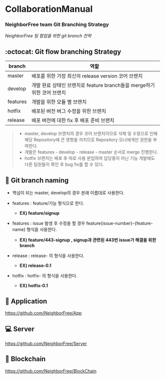 # CollaborationManual 

### NeighborFree team Git Branching Strategy 
  *NeighborFree 팀 협업을 위한 git branch 전략*


## :octocat: Git flow branching Strategy

branch | 역할
---- | ---- 
master | 배포를 위한 가장 최신의 release version 코어 브랜치 
develop | 개발 완료 상태인 브랜치로 feature branch들을 merge하기 위한 코어 브랜치
features | 개발을 위한 모듈 별 브랜치
hotfix | 배포된 버전 버그 수정을 위한 브랜치
release | 배포 버전에 대한 fix 후 배포 준비 브랜치



>* master, develop 브랜치의 경우 코어 브랜치이므로 삭제 및 수정으로 인해 해당 Repository에 큰 영향을 끼치므로 Repository 오너에게만 권한을 부여한다.
>* 개발은 features - develop - release - master 순서로 merge 진행한다.
>* hotfix 브랜치는 배포 후 따로 사용 분업하여 담당중이 아닌 기능 개발에도 다른 팀원들이 확인 후 bug fix를 할 수 있다.


## :name_badge: Git branch naming
 
* 핵심이 되는 master, develop의 경우 본래 이름대로 사용한다.

* features : feature/기능 형식으로 한다. 
  * **EX) feature/signup**

* features : issue 발생 후 수정을 할 경우 feature{issue-number}-{feature-name} 형식을 사용한다. 
  * **EX) feature/443-signup , signup과 관련된 443번 issue가 해결을 위한 branch**

* release : release- 의 형식을 사용한다. 
  * **EX) release-0.1**


* hotfix : hotfix- 의 형식을 사용한다. 
  * **EX) hotfix-0.1**



## :iphone: Application

 https://github.com/NeighborFree/App


## :computer: Server

 https://github.com/NeighborFree/Server

## :game_die: Blockchain

https://github.com/NeighborFree/BlockChain
